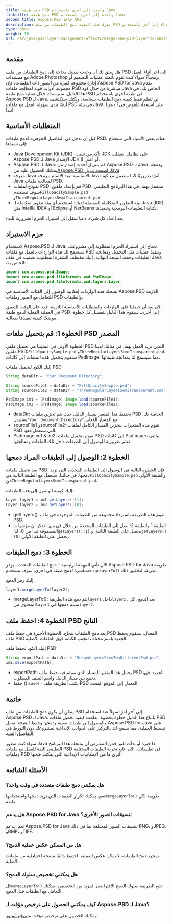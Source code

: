 ```yaml
---
title: دمج طبقة PSD واحدة إلى أخرى باستخدام Java
linktitle: دمج طبقة PSD واحدة إلى أخرى باستخدام Java
second_title: Aspose.PSD جافا API
description: تعرف على كيفية دمج الطبقات من ملف PSD إلى آخر باستخدام Aspose.PSD لـ Java من خلال برنامجنا التعليمي خطوة بخطوة. مثالي لأتمتة عمليات التصميم الخاصة بك.
type: docs
weight: 10
url: /ar/java/psd-layer-management-effects/merge-one-psd-layer-to-another/
---
```

## مقدمة

هل سبق لك أن وجدت نفسك بحاجة إلى دمج الطبقات من ملف PSD إلى آخر أثناء العمل مع مستندات Adobe Photoshop برمجياً؟ سواء كنت تقوم بأتمتة عمليات التصميم أو إدارة مجموعة كبيرة من الصور ذات الطبقات، فإن Aspose.PSD for Java يقدم مجموعة أدوات قوية لمعالجة ملفات PSD مباشرة من خلال كود Java الخاص بك. في هذا الدليل، سنرشدك خلال عملية دمج طبقة PSD في طبقة أخرى باستخدام Aspose.PSD لـ Java. لن تتعلم فقط كيفية دمج الطبقات بسلاسة، ولكنك ستكتشف أيضًا مدى سهولة العمل مع ملفات PSD في بيئة Java. على استعداد للغوص في؟ دعونا نبدأ!

## المتطلبات الأساسية

قبل أن ندخل في التفاصيل الجوهرية لدمج طبقات PSD، هناك بعض الأشياء التي ستحتاج إلى تنفيذها:

- Java Development Kit (JDK): تأكد من تثبيت JDK على نظامك. يتطلب Aspose.PSD لـ Java الإصدار JDK 8 أو أعلى.
-  Aspose.PSD لـ Java: قم بتنزيل أحدث إصدار من Aspose.PSD لـ Java ودمجه. يمكنك الحصول عليه من[Aspose.PSD لصفحة تنزيل Java](https://releases.aspose.com/psd/java/).
- معرفة Java الأساسية: يعد الإلمام ببرمجة Java أمرًا ضروريًا لأننا سنعمل مع كود Java لمعالجة ملفات PSD.
-  نموذج لملفات PSD: قم بإعداد ملفين PSD ستعمل بهما. في هذا البرنامج التعليمي، سوف نستخدم`FillOpacitySample.psd` و`ThreeRegularLayersSemiTransparent.psd`.
- بيئة التطوير المتكاملة المفضلة لديك: استخدم أي بيئة تطوير متكاملة لـ Java (IDE) مثل IntelliJ IDEA أو Eclipse أو NetBeans لكتابة التعليمات البرمجية وتنفيذها.

بعد إعداد كل شيء، دعنا ننتقل إلى استيراد الحزم الضرورية للبدء.

## حزم الاستيراد

لاستخدام Aspose.PSD لـ Java، تحتاج إلى استيراد الحزم المطلوبة إلى مشروعك. ستسمح لك هذه الواردات بالعمل مع ملفات PSD وتنفيذ عمليات مثل التحميل ومعالجة الطبقات وحفظ النتيجة النهائية. إليك مقتطف الشفرة المطلوب تضمينه في ملف Java الخاص بك:

```java
import com.aspose.psd.Image;
import com.aspose.psd.fileformats.psd.PsdImage;
import com.aspose.psd.fileformats.psd.layers.Layer;
```

تمنحك هذه الواردات إمكانية الوصول إلى الفئات الأساسية في Aspose.PSD اللازمة للتعامل مع الصور وملفات PSD والطبقات.

الآن بعد أن حصلنا على الواردات والمتطلبات الأساسية اللازمة، فقد حان الوقت للتعمق في العملية الفعلية لدمج طبقة PSD إلى أخرى. سيقوم هذا الدليل بتفصيل كل خطوة، موضحًا كيفية تنفيذها بفعالية.

## الخطوة 1: قم بتحميل ملفات PSD المصدر

 الخطوة الأولى في عمليتنا هي تحميل ملفي PSD اللذين نريد العمل بهما. في مثالنا، لدينا ملفين PSD:`FillOpacitySample.psd` و`ThreeRegularLayersSemiTransparent.psd`. سنقوم بتحميل هذه الملفات إلى كائنات PsdImage، مما سيسمح لنا بمعالجة طبقاتها.

إليك الكود لتحميل ملفات PSD:

```java
String dataDir = "Your Document Directory";

String sourceFile1 = dataDir + "FillOpacitySample.psd";
String sourceFile2 = dataDir + "ThreeRegularLayersSemiTransparent.psd";

PsdImage im1 = (PsdImage) Image.load(sourceFile1);
PsdImage im2 = (PsdImage) Image.load(sourceFile2);
```

- dataDir: يحتفظ هذا المتغير بمسار الدليل حيث يتم تخزين ملفات PSD الخاصة بك. يستبدل`"Your Document Directory"` مع المسار الفعلي
- sourceFile1 وsourceFile2: تقوم هذه المتغيرات بتخزين المسار الكامل لملفات PSD التي سنعمل معها.
- PsdImage im1 & im2: نقوم بتحميل ملفات PSD إلى كائنات PsdImage، والتي تعتبر ضرورية للوصول إلى الطبقات داخل تلك الملفات ومعالجتها.

## الخطوة 2: الوصول إلى الطبقات المراد دمجها

 بعد تحميل ملفات PSD، فإن الخطوة التالية هي الوصول إلى الطبقات المحددة التي تريد دمجها. في حالتنا، سنعمل مع الطبقة الثانية من`FillOpacitySample.psd` والطبقة الأولى من`ThreeRegularLayersSemiTransparent.psd`.

إليك كيفية الوصول إلى هذه الطبقات:

```java
Layer layer1 = im1.getLayers()[1];
Layer layer2 = im2.getLayers()[0];
```

- getLayers(): تقوم هذه الطريقة باسترداد مجموعة من الطبقات الموجودة في ملف PSD.
-  الطبقة 1 والطبقة 2: نصل إلى الطبقات المحددة من خلال فهرسها. تذكر أن مؤشرات المصفوفة تبدأ من 0، لذا`getLayers()[1]` يحصل على الطبقة الثانية، و`getLayers()[0]` يحصل على الطبقة الأولى.

## الخطوة 3: دمج الطبقات

الآن تأتي المهمة الرئيسية – دمج الطبقات المحددة. يوفر Aspose.PSD for Java طريقة مباشرة لدمج طبقة في أخرى. سوف نستخدم`mergeLayerTo()` طريقة لتحقيق ذلك.

إليك رمز الدمج:

```java
layer1.mergeLayerTo(layer2);
```

-  mergeLayerTo(): يتم دمج هذه الطريقة`layer1` داخل`layer2` . بعد الدمج، كل المحتوى من`layer1` سيتم دمجها في`layer2`.

## الخطوة 4: احفظ ملف PSD الناتج

بعد دمج الطبقات بنجاح، الخطوة الأخيرة هي حفظ ملف PSD المعدل. سنقوم بحفظ ملف PSD الجديد باسم مختلف لتجنب الكتابة فوق الملفات الأصلية.

إليك الكود لحفظ ملف PSD:

```java
String exportPath = dataDir + "MergedLayersFromTwoDifferentPsd.psd";
im2.save(exportPath);
```

- exportPath: يحمل هذا المتغير المسار الذي سيتم فيه حفظ ملف PSD الجديد. فهو يجمع بين مسار الدليل واسم الملف المطلوب.
-  حفظ ():`save()` تكتب الطريقة ملف PSD المعدل إلى الموقع المحدد.

## خاتمة

يمكن أن يكون دمج الطبقات من ملف PSD إلى آخر أمرًا سهلاً عند استخدام Aspose.PSD لـ Java. باتباع هذا الدليل خطوة بخطوة، تعلمت كيفية تحميل ملفات PSD والوصول إلى طبقات معينة ودمجها وحفظ النتيجة. يعمل Aspose.PSD for Java على تبسيط العملية، مما يسمح لك بالتركيز على الجوانب الإبداعية لمشروعك دون التورط في التفاصيل الفنية.

سواء كنت مطور Java ذا خبرة أو بدأت للتو، فمن المفترض أن يمنحك هذا البرنامج التعليمي الثقة للعمل مع ملفات PSD في تطبيقاتك. الآن، تابع تجربة الطبقات المختلفة وملفات PSD لترى ما هي الإمكانيات الإبداعية التي يمكنك فتحها!

## الأسئلة الشائعة

### هل يمكنني دمج طبقات متعددة في وقت واحد؟
 نعم، يمكنك تكرار الطبقات التي تريد دمجها واستخدامها`mergeLayerTo()` طريقة لكل طبقة

### هل يدعم Aspose.PSD for Java تنسيقات الصور الأخرى؟
نعم، يدعم Aspose.PSD for Java تنسيقات الصور المختلفة بما في ذلك PNG، وJPEG، وBMP، وTIFF.

### هل من الممكن عكس عملية الدمج؟
بمجرد دمج الطبقات، لا يمكن عكس العملية. احتفظ دائمًا بنسخة احتياطية من ملفاتك الأصلية.

### هل يمكنني تخصيص سلوك الدمج؟
 ال`mergeLayerTo()` تتبع الطريقة سلوك الدمج الافتراضي. لمزيد من التخصيص، يمكنك التعامل مع الطبقات قبل الدمج.

### كيف يمكنني الحصول على ترخيص مؤقت لـ Aspose.PSD لـ Java؟
 يمكنك الحصول على ترخيص مؤقت من[موقع أسبوز](https://purchase.aspose.com/temporary-license/).